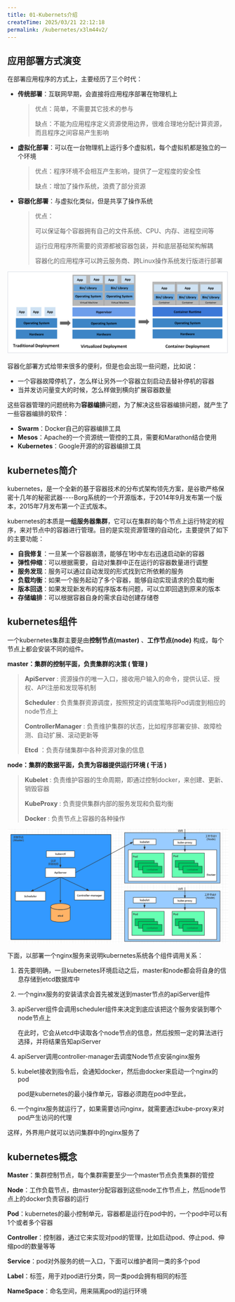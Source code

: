 ```yaml
---
title: 01-Kubernets介绍
createTime: 2025/03/21 22:12:18
permalink: /kubernetes/x3lm44v2/
---
```


## 应用部署方式演变

在部署应用程序的方式上，主要经历了三个时代：

* **传统部署**：互联网早期，会直接将应用程序部署在物理机上

  > 优点：简单，不需要其它技术的参与
  >
  > 缺点：不能为应用程序定义资源使用边界，很难合理地分配计算资源，而且程序之间容易产生影响
  >
* **虚拟化部署**：可以在一台物理机上运行多个虚拟机，每个虚拟机都是独立的一个环境

  > 优点：程序环境不会相互产生影响，提供了一定程度的安全性
  >
  > 缺点：增加了操作系统，浪费了部分资源
  >
* **容器化部署**：与虚拟化类似，但是共享了操作系统

  > 优点：
  >
  > 可以保证每个容器拥有自己的文件系统、CPU、内存、进程空间等
  >
  > 运行应用程序所需要的资源都被容器包装，并和底层基础架构解耦
  >
  > 容器化的应用程序可以跨云服务商、跨Linux操作系统发行版进行部署
  >

![](attachment/207d1dbd258c363157549b7c5cc01cce.png)

容器化部署方式给带来很多的便利，但是也会出现一些问题，比如说：

* 一个容器故障停机了，怎么样让另外一个容器立刻启动去替补停机的容器
* 当并发访问量变大的时候，怎么样做到横向扩展容器数量

这些容器管理的问题统称为**容器编排**问题，为了解决这些容器编排问题，就产生了一些容器编排的软件：

* **Swarm**：Docker自己的容器编排工具
* **Mesos**：Apache的一个资源统一管控的工具，需要和Marathon结合使用
* **Kubernetes**：Google开源的的容器编排工具

## kubernetes简介

kubernetes，是一个全新的基于容器技术的分布式架构领先方案，是谷歌严格保密十几年的秘密武器----Borg系统的一个开源版本，于2014年9月发布第一个版本，2015年7月发布第一个正式版本。

kubernetes的本质是**一组服务器集群**，它可以在集群的每个节点上运行特定的程序，来对节点中的容器进行管理。目的是实现资源管理的自动化，主要提供了如下的主要功能：

* **自我修复**：一旦某一个容器崩溃，能够在1秒中左右迅速启动新的容器
* **弹性伸缩**：可以根据需要，自动对集群中正在运行的容器数量进行调整
* **服务发现**：服务可以通过自动发现的形式找到它所依赖的服务
* **负载均衡**：如果一个服务起动了多个容器，能够自动实现请求的负载均衡
* **版本回退**：如果发现新发布的程序版本有问题，可以立即回退到原来的版本
* **存储编排**：可以根据容器自身的需求自动创建存储卷

## kubernetes组件

一个kubernetes集群主要是由**控制节点(master)**   、**工作节点(node)**   构成，每个节点上都会安装不同的组件。

**master：集群的控制平面，负责集群的决策 ( 管理 )**

> **ApiServer** : 资源操作的唯一入口，接收用户输入的命令，提供认证、授权、API注册和发现等机制
>
> **Scheduler** : 负责集群资源调度，按照预定的调度策略将Pod调度到相应的node节点上
>
> **ControllerManager** : 负责维护集群的状态，比如程序部署安排、故障检测、自动扩展、滚动更新等
>
> **Etcd** ：负责存储集群中各种资源对象的信息

**node：集群的数据平面，负责为容器提供运行环境 ( 干活 )**

> **Kubelet** : 负责维护容器的生命周期，即通过控制docker，来创建、更新、销毁容器
>
> **KubeProxy** : 负责提供集群内部的服务发现和负载均衡
>
> **Docker** : 负责节点上容器的各种操作

![](attachment/634da1c231039e2764ec60d3dfaf9ec9.png)

下面，以部署一个nginx服务来说明kubernetes系统各个组件调用关系：

1. 首先要明确，一旦kubernetes环境启动之后，master和node都会将自身的信息存储到etcd数据库中
2. 一个nginx服务的安装请求会首先被发送到master节点的apiServer组件
3. apiServer组件会调用scheduler组件来决定到底应该把这个服务安装到哪个node节点上

   在此时，它会从etcd中读取各个node节点的信息，然后按照一定的算法进行选择，并将结果告知apiServer
4. apiServer调用controller-manager去调度Node节点安装nginx服务
5. kubelet接收到指令后，会通知docker，然后由docker来启动一个nginx的pod

   pod是kubernetes的最小操作单元，容器必须跑在pod中至此，
6. 一个nginx服务就运行了，如果需要访问nginx，就需要通过kube-proxy来对pod产生访问的代理

这样，外界用户就可以访问集群中的nginx服务了

## kubernetes概念

**Master**：集群控制节点，每个集群需要至少一个master节点负责集群的管控

**Node**：工作负载节点，由master分配容器到这些node工作节点上，然后node节点上的docker负责容器的运行

**Pod**：kubernetes的最小控制单元，容器都是运行在pod中的，一个pod中可以有1个或者多个容器

**Controller**：控制器，通过它来实现对pod的管理，比如启动pod、停止pod、伸缩pod的数量等等

**Service**：pod对外服务的统一入口，下面可以维护者同一类的多个pod

**Label**：标签，用于对pod进行分类，同一类pod会拥有相同的标签

**NameSpace**：命名空间，用来隔离pod的运行环境
